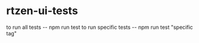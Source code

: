 # rtzen-ui-tests

to run all tests -- npm run test
to run specific tests -- npm run test "specific tag"
